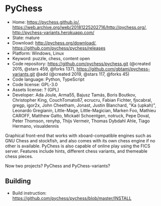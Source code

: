 # PyChess

- Home: https://pychess.github.io/, https://web.archive.org/web/20181225202716/http://pychess.org/, http://pychess-variants.herokuapp.com/
- State: mature
- Download: http://pychess.org/download/, https://github.com/pychess/pychess/releases
- Platform: Windows, Linux
- Keyword: puzzle, chess, content open
- Code repository: https://github.com/pychess/pychess.git (@created 2015, @stars 459, @forks 137), https://github.com/gbtami/pychess-variants.git @add (@created 2019, @stars 117, @forks 45)
- Code language: Python, TypeScript
- Code license: GPL-3.0
- Assets license: ? (GPL)
- Developer: Ada Joule, Arma55, Bajusz Tamás, Boris Boutkov, Christopher King, CouchTomato87, ecrucru, Fabian Fichter, fjscabral, gregp, igor2x, John Cheetham, Jonast, Justin Blanchard, "Ka (upkah)", Leonardo Gregianin, Little-Mage, Little-Magician, Marken Foo, Mathieu CAROFF, Matthew Gatto, Mickaël Schoentgen, notruck, Pepe Doval, Peter Thomson, renyhp, Thijs Vermeir, Thomas Dybdahl Ahle, Tiago Hermano, visualdennis

Graphical front-end that works with xboard-compatible engines such as GNU Chess and stockfish, and also comes with its own chess engine if no other is available.
PyChess is also capable of online play using the FICS server. Features include hints, different chess variants, and themeable chess pieces.

Now two projects? PyChess and PyChess-variants?

## Building

- Build instruction: https://github.com/pychess/pychess/blob/master/INSTALL
